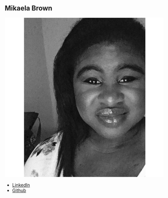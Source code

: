 Mikaela Brown
------------

![](photos/mikaela-brown.jpg)

* [LinkedIn](https://www.linkedin.com/in/mikaelabrown/)
* [Github](https://github.com/mikabro)
